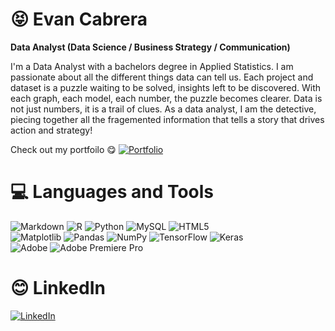 # :stuck_out_tongue_closed_eyes: Evan Cabrera

**Data Analyst (Data Science / Business Strategy / Communication)**




 I'm a Data Analyst with a bachelors degree in Applied Statistics. I am passionate about all the different things data can tell us. Each project and dataset is a puzzle waiting to be solved, insights left to be discovered. With each graph, each model, each number, the puzzle becomes clearer. Data is not just numbers, it is a trail of clues. As a data analyst, I am the detective, piecing together all the fragemented information that tells a story that drives action and strategy!
 
 Check out my portfoilo :yum:
[![Portfolio](https://img.shields.io/badge/Portfolio-%23000000.svg?style=for-the-badge&logo=firefox&logoColor=#FF7139)](https://evancabrera713.github.io/EvanCabrera.github.io/)

# 💻 Languages and Tools
![Markdown](https://img.shields.io/badge/markdown-%23000000.svg?style=for-the-badge&logo=markdown&logoColor=white) ![R](https://img.shields.io/badge/r-%23276DC3.svg?style=for-the-badge&logo=r&logoColor=white) ![Python](https://img.shields.io/badge/python-3670A0?style=for-the-badge&logo=python&logoColor=ffdd54) ![MySQL](https://img.shields.io/badge/mysql-4479A1.svg?style=for-the-badge&logo=mysql&logoColor=white) ![HTML5](https://img.shields.io/badge/html5-%23E34F26.svg?style=for-the-badge&logo=html5&logoColor=white) 
<br> ![Matplotlib](https://img.shields.io/badge/Matplotlib-%23ffffff.svg?style=for-the-badge&logo=Matplotlib&logoColor=black) ![Pandas](https://img.shields.io/badge/pandas-%23150458.svg?style=for-the-badge&logo=pandas&logoColor=white) ![NumPy](https://img.shields.io/badge/numpy-%23013243.svg?style=for-the-badge&logo=numpy&logoColor=white) ![TensorFlow](https://img.shields.io/badge/TensorFlow-%23FF6F00.svg?style=for-the-badge&logo=TensorFlow&logoColor=white) ![Keras](https://img.shields.io/badge/Keras-%23D00000.svg?style=for-the-badge&logo=Keras&logoColor=white) <br> ![Adobe](https://img.shields.io/badge/adobe-%23FF0000.svg?style=for-the-badge&logo=adobe&logoColor=white) ![Adobe Premiere Pro](https://img.shields.io/badge/Adobe%20Premiere%20Pro-9999FF.svg?style=for-the-badge&logo=Adobe%20Premiere%20Pro&logoColor=white)

# :blush: LinkedIn
[![LinkedIn](https://img.shields.io/badge/LinkedIn-%230077B5.svg?logo=linkedin&logoColor=white)](https://linkedin.com/in/evancabrera) 
<!-- Proudly created with GPRM ( https://gprm.itsvg.in ) -->
